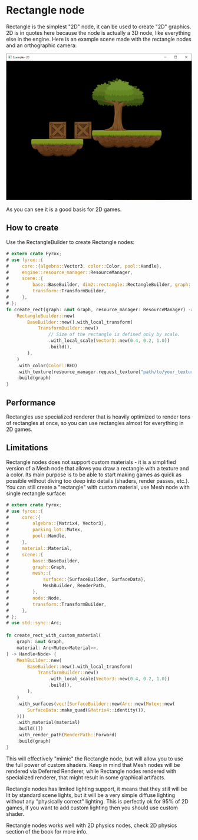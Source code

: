 # Rectangle node

Rectangle is the simplest "2D" node, it can be used to create "2D" graphics. 2D is in quotes here because the node
is actually a 3D node, like everything else in the engine. Here is an example scene made with the rectangle nodes and 
an orthographic camera:

![2d scene](2d_scene.PNG)

As you can see it is a good basis for 2D games.

## How to create

Use the RectangleBuilder to create Rectangle nodes:

```rust
# extern crate Fyrox;
# use fyrox::{
#     core::{algebra::Vector3, color::Color, pool::Handle},
#     engine::resource_manager::ResourceManager,
#     scene::{
#         base::BaseBuilder, dim2::rectangle::RectangleBuilder, graph::Graph, node::Node,
#         transform::TransformBuilder,
#     },
# };
fn create_rect(graph: &mut Graph, resource_manager: ResourceManager) -> Handle<Node> {
    RectangleBuilder::new(
        BaseBuilder::new().with_local_transform(
            TransformBuilder::new()
                // Size of the rectangle is defined only by scale.
                .with_local_scale(Vector3::new(0.4, 0.2, 1.0))
                .build(),
        ),
    )
    .with_color(Color::RED)
    .with_texture(resource_manager.request_texture("path/to/your_texture.jpg"))
    .build(graph)
}
```

## Performance

Rectangles use specialized renderer that is heavily optimized to render tons of rectangles at once, so you can use 
rectangles almost for everything in 2D games. 

## Limitations

Rectangle nodes does not support custom materials - it is a simplified version of a Mesh node that allows you draw a
rectangle with a texture and a color. Its main purpose is to be able to start making games as quick as possible without
diving too deep into details (shaders, render passes, etc.). You can still create a "rectangle" with custom material, use
Mesh node with single rectangle surface:

```rust
# extern crate Fyrox;
# use fyrox::{
#     core::{
#         algebra::{Matrix4, Vector3},
#         parking_lot::Mutex,
#         pool::Handle,
#     },
#     material::Material,
#     scene::{
#         base::BaseBuilder,
#         graph::Graph,
#         mesh::{
#             surface::{SurfaceBuilder, SurfaceData},
#             MeshBuilder, RenderPath,
#         },
#         node::Node,
#         transform::TransformBuilder,
#     },
# };
# use std::sync::Arc;

fn create_rect_with_custom_material(
    graph: &mut Graph,
    material: Arc<Mutex<Material>>,
) -> Handle<Node> {
    MeshBuilder::new(
        BaseBuilder::new().with_local_transform(
            TransformBuilder::new()
                .with_local_scale(Vector3::new(0.4, 0.2, 1.0))
                .build(),
        ),
    )
    .with_surfaces(vec![SurfaceBuilder::new(Arc::new(Mutex::new(
        SurfaceData::make_quad(&Matrix4::identity()),
    )))
    .with_material(material)
    .build()])
    .with_render_path(RenderPath::Forward)
    .build(graph)
}
```

This will effectively "mimic" the Rectangle node, but will allow you to use the full power of custom shaders. Keep in
mind that Mesh nodes will be rendered via Deferred Renderer, while Rectangle nodes rendered with specialized renderer,
that might result in some graphical artifacts.

Rectangle nodes has limited lighting support, it means that they still will be lit by standard scene lights, but it will
be a very simple diffuse lighting without any "physically correct" lighting. This is perfectly ok for 95% of 2D games,
if you want to add custom lighting then you should use custom shader.

Rectangle nodes works well with 2D physics nodes, check 2D physics section of the book for more info.